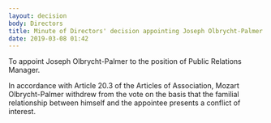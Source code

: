 ```yaml
---
layout: decision
body: Directors
title: Minute of Directors' decision appointing Joseph Olbrycht-Palmer as PR Manager
date: 2019-03-08 01:42
---
```


To appoint Joseph Olbrycht-Palmer to the position of Public Relations Manager.

In accordance with Article 20.3 of the Articles of Association, Mozart Olbrycht-Palmer withdrew from the vote on the basis that the familial relationship between himself and the appointee presents a conflict of interest.
